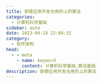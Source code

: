```yaml
---
title: 即使应用开发也用的上的算法
categories: 
  - 计算机科学基础
sidebar: auto
date: 2023-04-18 22:04:32
category: 
  - 软件架构
head:
  - - meta
    - name: keyword
      content: 计算机科学基础,算法基础
description: 即使应用开发也用的上的算法
---
```



